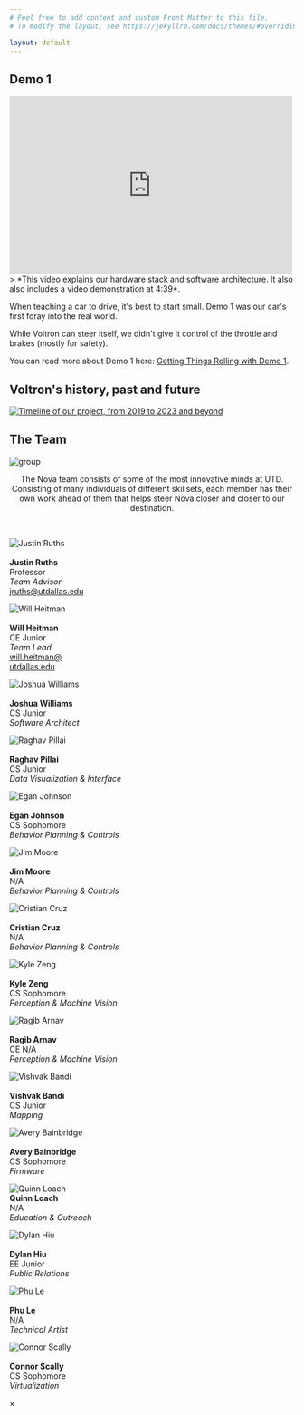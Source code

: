 ```yaml
---
# Feel free to add content and custom Front Matter to this file.
# To modify the layout, see https://jekyllrb.com/docs/themes/#overriding-theme-defaults

layout: default
---
```



## Demo 1
<iframe width="500" height="315" src="https://www.youtube.com/embed/Ry3275KyM2Q" title="YouTube video player" frameborder="0" allow="accelerometer; autoplay; clipboard-write; encrypted-media; gyroscope; picture-in-picture" allowfullscreen></iframe>
> *This video explains our hardware stack and software architecture. It also also includes a video demonstration at 4:39*. 

When teaching a car to drive, it's best to start small. Demo 1 was our car's first foray into the real world.

While Voltron can steer itself, we didn't give it control of the throttle and brakes (mostly for safety).

You can read more about Demo 1 here: [Getting Things Rolling with Demo 1](./d1-overview).

## Voltron's history, past and future
[![Timeline of our project, from 2019 to 2023 and beyond](/assets/res/voltron-timeline.png)](/assets/res/voltron-timeline.png)

## The Team
<div class="aside">

<div class="group-card">
  <p>
    <img src="/assets/res/group.jpg" alt="group"/>
    <p style="text-align:center">
      The Nova team consists of some of the most innovative minds at UTD. Consisting of many individuals of different skillsets, each member has their own work ahead of them that helps steer Nova closer and closer to our destination. 
    </p>
    <br/>
  </p>
</div>

<div class="flex-row align-items-center">

  <div class="team-member-card">
    <p>
      <img id="modal1" src="/assets/res/headshots/justin_ruths.jpg" alt="Justin Ruths" />
      <br/><br/>
      <strong>Justin Ruths</strong>
      <br/>Professor<br/>
      <em>Team Advisor</em>
      <br/>
      <a href="mailto: jruths@utdallas.edu">jruths@utdallas.edu</a>
    </p>
  </div>

  <div class="team-member-card">
    <p>
      <img id="modal2" src="/assets/res/headshots/will_heitman.jpg" alt="Will Heitman" />
      <br/><br/>
      <strong>Will Heitman</strong>
      <br/>CE Junior<br/>
      <em>Team Lead</em>
      <br/>
      <a href="mailto: will.heitman@utdallas.edu">will.heitman@
      <br/>utdallas.edu</a>
    </p>
  </div>

  <div class="team-member-card">
    <p>
      <img id="modal3" src="/assets/res/headshots/joshua_williams.jpg" alt="Joshua Williams"/>
      <br/><br/>
      <strong>Joshua Williams</strong>
      <br/>CS Junior<br/>
      <em>Software Architect</em>
    </p>
  </div>

  <div class="team-member-card">
    <p>
      <img id="modal4" src="/assets/res/headshots/raghav_pillai.jpg" alt="Raghav Pillai"/>
      <br/><br/>
      <strong>Raghav Pillai</strong>
      <br/>CS Junior<br/>
      <em>Data Visualization & Interface</em>
    </p>
  </div>

  <div class="team-member-card">
    <p>
      <img id="modal5" src="/assets/res/headshots/egan_johnson.jpg" alt="Egan Johnson"/>
      <br/><br/>
      <strong>Egan Johnson</strong>
      <br/>CS Sophomore<br/>
      <em>Behavior Planning & Controls</em>
    </p>
  </div>

  <div class="team-member-card">
    <p>
      <img id="modal6" src="/assets/res/headshots/jim_moore.jpg" alt="Jim Moore"/>
      <br/><br/>
      <strong>Jim Moore</strong>
      <br/>N/A<br/>
      <em>Behavior Planning & Controls</em>
    </p>
  </div>

  <div class="team-member-card">
    <p>
      <img id="modal7" src="/assets/res/headshots/cristian_cruz.jpg" alt="Cristian Cruz"/>
      <br/><br/>
      <strong>Cristian Cruz</strong>
      <br/>N/A<br/>
      <em>Behavior Planning & Controls</em>
    </p>
  </div>
  
  <div class="team-member-card">
    <p>
      <img id="modal8" src="/assets/res/headshots/kyle_zeng.jpg" alt="Kyle Zeng"/>
      <br/><br/>
      <strong>Kyle Zeng</strong>
      <br/>CS Sophomore<br/>
      <em>Perception & Machine Vision</em>
    </p>
  </div>

  <div class="team-member-card">
    <p>
      <img id="modal9" src="/assets/res/headshots/ragib_arnab.jpg" alt="Ragib Arnav"/>
      <br/><br/>
      <strong>Ragib Arnav</strong>
      <br/>CE N/A<br/>
      <em>Perception & Machine Vision</em>
    </p>
  </div>

  <div class="team-member-card">
    <p>
      <img id="modal10" src="/assets/res/headshots/vishvak_bandi.jpg" alt="Vishvak Bandi"/>
      <br/><br/>
      <strong>Vishvak Bandi</strong>
      <br/>CS Junior<br/>
      <em>Mapping</em>
    </p>
  </div>

  <div class="team-member-card">
    <p>
      <img id="modal11" src="/assets/res/headshots/avery_bainbridge.jpg" alt="Avery Bainbridge"/>
      <br/><br/>
      <strong>Avery Bainbridge</strong>
      <br/>CS Sophomore<br/>
      <em>Firmware</em>
    </p>
  </div>

  <div class="team-member-card">
    <p>
      <img id="modal12" src="/assets/res/headshots/quinn_loach.jpg" alt="Quinn Loach"/>
      <br/>
      <strong>Quinn Loach</strong>
      <br/>N/A<br/>
      <em>Education & Outreach</em>
    </p>
  </div>

  <div class="team-member-card">
    <p>
      <img id="modal13" src="/assets/res/headshots/dylan_hiu.jpg" alt="Dylan Hiu"/>
      <br/><br/>
      <strong>Dylan Hiu</strong>
      <br/>EE Junior<br/>
      <em>Public Relations</em>
    </p>
  </div>

  <div class="team-member-card">
    <p>
      <img id="modal14" src="/assets/res/headshots/phu_le.jpg" alt="Phu Le"/>
      <br/><br/>
      <strong>Phu Le</strong>
      <br/>N/A<br/>
      <em>Technical Artist</em>
    </p>
  </div>

  <div class="team-member-card">
    <p>
      <img id="modal15" src="/assets/res/headshots/connor_scally.jpg" alt="Connor Scally"/>
      <br/><br/>
      <strong>Connor Scally</strong>
      <br/>CS Sophomore<br/>
      <em>Virtualization</em>
    </p>
  </div>
  
</div>

<!-- Modal Holder -->
<div id="modalHolder" class="modal">
  <span class="close">&times;</span>
  <img class="modal-content" id="img01">
  <div id="caption"></div>
</div>

<script src="/assets/js/app.js"></script>
</div>